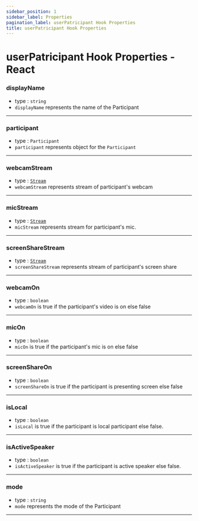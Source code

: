 ```yaml
---
sidebar_position: 1
sidebar_label: Properties
pagination_label: userPatricipant Hook Properties
title: userPatricipant Hook Properties
---
```


# userPatricipant Hook Properties - React

<div class="sdk-api-ref-only-h4">

### displayName

- type : `string`
- `displayName` represents the name of the Participant

---

### participant

- type : `Participant`
- `participant` represents object for the `Participant`

---

### webcamStream

- type : [`Stream`](../stream-class/introduction)
- `webcamStream` represents stream of participant's webcam

---

### micStream

- type : [`Stream`](../stream-class/introduction)
- `micStream` represents stream for participant's mic.

---

### screenShareStream

- type : [`Stream`](../stream-class/introduction)
- `screenShareStream` represents stream of participant's screen share

---

### webcamOn

- type : `boolean`
- `webcamOn` is true if the participant's video is on else false

---

### micOn

- type : `boolean`
- `micOn` is true if the participant's mic is on else false

---

### screenShareOn

- type : `boolean`
- `screenShareOn` is true if the participant is presenting screen else false

---

### isLocal

- type : `boolean`
- `isLocal` is true if the participant is local participant else false.

---

### isActiveSpeaker

- type : `boolean`
- `isActiveSpeaker` is true if the participant is active speaker else false.

---

### mode

- type : `string`
- `mode` represents the mode of the Participant

---

</div>
